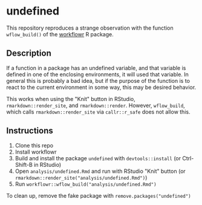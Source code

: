 # undefined

This repository reproduces a strange observation with the function `wflow_build()` of the [workflowr][] R package.

## Description

If a function in a package has an undefined variable, and that variable is
defined in one of the enclosing environments, it will used that variable. In
general this is probably a bad idea, but if the purpose of the function is to
react to the current environment in some way, this may be desired behavior.

This works when using the "Knit" button in RStudio, `rmarkdown::render_site`,
and `rmarkdown::render`. However, `wflow_build`, which calls
`rmarkdown::render_site` via `callr::r_safe` does not allow this.

## Instructions

1. Clone this repo
1. Install workflowr
1. Build and install the package `undefined` with `devtools::install` (or Ctrl-Shift-B in RStudio)
1. Open `analysis/undefined.Rmd` and run with RStudio "Knit" button (or `rmarkdown::render_site("analysis/undefined.Rmd")`)
1. Run `workflowr::wflow_build("analysis/undefined.Rmd")`

To clean up, remove the fake package with `remove.packages("undefined")`

[workflowr]: https://github.com/jdblischak/workflowr
